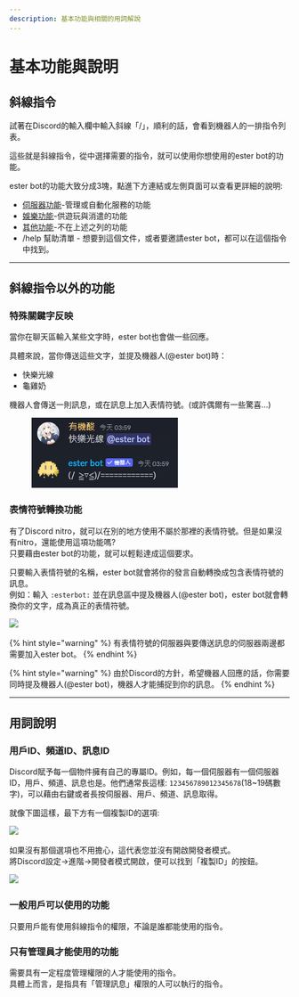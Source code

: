 ```yaml
---
description: 基本功能與相關的用詞解說
---
```


# 基本功能與說明

## 斜線指令

試著在Discord的輸入欄中輸入斜線「/」，順利的話，會看到機器人的一排指令列表。

這些就是斜線指令，從中選擇需要的指令，就可以使用你想使用的ester bot的功能。

ester bot的功能大致分成3塊，點進下方連結或左側頁面可以查看更詳細的說明:

* [伺服器功能](server-function/)-管理或自動化服務的功能
* [娛樂功能](game-function/)-供遊玩與消遣的功能
* [其他功能](other-function/)-不在上述之列的功能
* /help 幫助清單 - 想要到這個文件，或者要邀請ester bot，都可以在這個指令中找到。

***

## 斜線指令以外的功能

### 特殊關鍵字反映

當你在聊天區輸入某些文字時，ester bot也會做一些回應。

具體來說，當你傳送這些文字，並提及機器人(@ester bot)時：

* 快樂光線
* 龜雞奶

機器人會傳送一則訊息，或在訊息上加入表情符號。(或許偶爾有一些驚喜...)

<figure><img src="../.gitbook/assets/image (9).png" alt=""><figcaption></figcaption></figure>

### 表情符號轉換功能

有了Discord nitro，就可以在別的地方使用不屬於那裡的表情符號。但是如果沒有nitro，還能使用這項功能嗎?\
只要藉由ester bot的功能，就可以輕鬆達成這個要求。

只要輸入表情符號的名稱，ester bot就會將你的發言自動轉換成包含表情符號的訊息。\
例如：輸入 `:esterbot:` 並在訊息區中提及機器人(@ester bot)，ester bot就會轉換你的文字，成為真正的表情符號。

![](https://cdn.discordapp.com/attachments/848902789681381416/965291742691733584/ezgif-2-6588ee6e34.gif)

{% hint style="warning" %}
有表情符號的伺服器與要傳送訊息的伺服器兩邊都需要加入ester bot。
{% endhint %}

{% hint style="warning" %}
由於Discord的方針，希望機器人回應的話，你需要同時提及機器人(@ester bot)，機器人才能捕捉到你的訊息。
{% endhint %}

***

## 用詞說明

### 用戶ID、頻道ID、訊息ID

Discord賦予每一個物件擁有自己的專屬ID。例如，每一個伺服器有一個伺服器ID，用戶、頻道、訊息也是。他們通常長這樣: `123456789012345678`(18\~19碼數字)，可以藉由右鍵或者長按伺服器、用戶、頻道、訊息取得。

就像下圖這樣，最下方有一個複製ID的選項:

![](https://cdn.discordapp.com/attachments/848902789681381416/965599337558204436/unknown.png)

如果沒有那個選項也不用擔心，這代表您並沒有開啟開發者模式。\
將Discord設定->進階->開發者模式開啟，便可以找到「複製ID」的按鈕。

![](https://cdn.discordapp.com/attachments/848902789681381416/965601983400661022/unknown.png)

### 一般用戶可以使用的功能

只要用戶能有使用斜線指令的權限，不論是誰都能使用的指令。

### 只有管理員才能使用的功能

需要具有一定程度管理權限的人才能使用的指令。\
具體上而言，是指具有「管理訊息」權限的人可以執行的指令。
